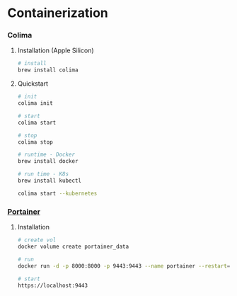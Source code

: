 # Containerization

### Colima
1. Installation (Apple Silicon)
    ```bash
    # install
    brew install colima
    ```
2. Quickstart
    ```bash
    # init
    colima init

    # start
    colima start

    # stop 
    colima stop

    # runtime - Docker
    brew install docker

    # run time - K8s
    brew install kubectl

    colima start --kubernetes
    ```

### [Portainer](https://docs.portainer.io/start/install-ce/server/docker/linux)
1. Installation
    ```bash
    # create vol
    docker volume create portainer_data

    # run
    docker run -d -p 8000:8000 -p 9443:9443 --name portainer --restart=always -v /var/run/docker.sock:/var/run/docker.sock -v portainer_data:/data portainer/portainer-ce:2.21.5

    # start
    https://localhost:9443
    ```